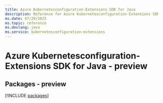 ```yaml
---
title: Azure Kubernetesconfiguration-Extensions SDK for Java
description: Reference for Azure Kubernetesconfiguration-Extensions SDK for Java
ms.date: 07/29/2025
ms.topic: reference
ms.devlang: java
ms.service: kubernetesconfiguration-extensions
---
```

# Azure Kubernetesconfiguration-Extensions SDK for Java - preview
## Packages - preview
[!INCLUDE [packages](kubernetesconfiguration-extensions-index.md)]